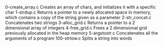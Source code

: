 0-create_array.c Creates an array of chars, and initializes it with a specific char 1-strdup.c Returns a pointer to a newly allocated space in memory, which contains a copy of the string given as a parameter 2-str_concat.c Concatenates two strings 3-alloc_grid.c Returns a pointer to a 2 dimensional array of integers 4-free_grid.c Frees a 2 dimensional grid previously allocated in the heap memory 5-argstostr.c Concatenates all the arguments of a program 100-strtow.c Splits a string into words